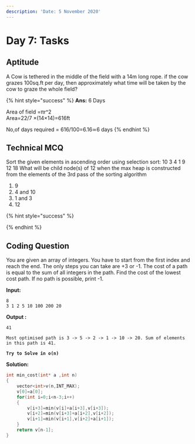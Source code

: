 ```yaml
---
description: 'Date: 5 November 2020'
---
```


# Day 7: Tasks

## Aptitude

A Cow is tethered in the middle of the field with a 14m long rope. if the cow grazes 100sq.ft per day,  then approximately what time will be taken by the cow to graze the whole field? 

{% hint style="success" %}
**Ans:** 6 Days

Area of field =πr^2 ​  
Area=22/7 ×\(14×14\)=616ft

No,of days required = 616/100=6.16≃6 days
{% endhint %}

## Technical MCQ

Sort the given elements in ascending order using selection sort: 10 3 4 1 9 12 18 What will be child node\(s\) of 12 when the max heap is constructed from the elements of the 3rd pass of the sorting algorithm

1. 9
2. 4 and 10
3. 1 and 3
4. 12

{% hint style="success" %}

{% endhint %}

## Coding Question

You are given an array of integers. You have to start from the first index and reach the end. The only steps you can take are +3 or -1. The cost of a path is equal to the sum of all integers in the path. Find the cost of the lowest cost path. If no path is possible, print -1.

**Input:**

```text
8
3 1 2 5 10 100 200 20
```

**Output :** 

```text
41
```

`Most optimised path is 3 -> 5 -> 2 -> 1 -> 10 -> 20. Sum of elements in this path is 41.`

**`Try to Solve in o(n)`**

**Solution:**

```cpp
int min_cost(int* a ,int n)
{
    vector<int>v(n,INT_MAX);
    v[0]=a[0];
    for(int i=0;i<n-3;i++)
    {
        v[i+3]=min(v[i]+a[i+3],v[i+3]);
        v[i+2]=min(v[i+3]+a[i+2],v[i+2]);
        v[i+1]=min(v[i+1],v[i+2]+a[i+1]);
    }
    return v[n-1];
}
```


